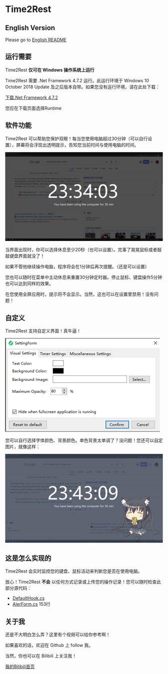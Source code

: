 ﻿# Time2Rest

## English Version

Please go to [English README](https://github.com/SDchao/Time2Rest/blob/main/README_en.md)

## 运行需要

Time2Rest **仅可在 Windows 操作系统上运行**

Time2Rest 需要 .Net Framework 4.7.2 运行。此运行环境于 Windows 10 October 2018 Update 及之后版本自带。如果您没有运行环境，请在此处下载：

[下载.Net Framework 4.7.2](https://dotnet.microsoft.com/download/dotnet-framework/net472)

您应在下载页面选择Runtime

## 软件功能

Time2Rest 可以帮助您保护双眼！每当您使用电脑超过30分钟（可以自行设置），屏幕将会浮现出透明提示，告知您当前时间与使用电脑的时间。

![主界面](https://github.com/SDchao/Time2Rest/blob/main/Time2Rest/Resources/Demo_Reminder.png)

当界面出现时，你可以选择休息至少20秒（也可以设置）。完事了晃晃鼠标或者敲敲键盘界面就没了！

如果不管他继续操作电脑，程序将会在1分钟后再次提醒。（还是可以设置）

您也可以随时在菜单中主动休息来重置30分钟定时器。停止鼠标、键盘操作5分钟也可以达到同样的效果。

在您使用全屏应用时，提示将不会显示。当然，这也可以在设置里禁用！没有问题！

## 自定义

Time2Rest 支持自定义界面！真牛逼！

![设置界面](https://github.com/SDchao/Time2Rest/blob/main/Time2Rest/Resources/Demo_Settings.png)

您可以自行选择字体颜色、背景颜色。单色背景太单调了？没问题！您还可以自定图片，就像这样：

![二次元浓度过高](https://github.com/SDchao/Time2Rest/blob/main/Time2Rest/Resources/Demo_Img.png)

## 这是怎么实现的

Time2Rest 会实时监控您的键盘、鼠标活动来判断您是否在使用电脑。

放心！Time2Rest **不会** 以任何方式记录或上传您的操作记录！您可以随时检查此部分源代码：

* [DefaultHook.cs](https://github.com/SDchao/Time2Rest/blob/main/Time2Rest/WinInteractors/DefaultHook.cs)
* [AlerForm.cs](https://github.com/SDchao/Time2Rest/blob/main/Time2Rest/AlertForm.cs#L153-L192) 153行

## 关于我

还是不大明白怎么弄？这里有个视频可以给你参考啊！

如果喜欢的话，欢迎在 Github 上 follow 我。

当然，你也可以在 Bilibili 上关注我！

[我的Bilibili首页](https://space.bilibili.com/12263994)